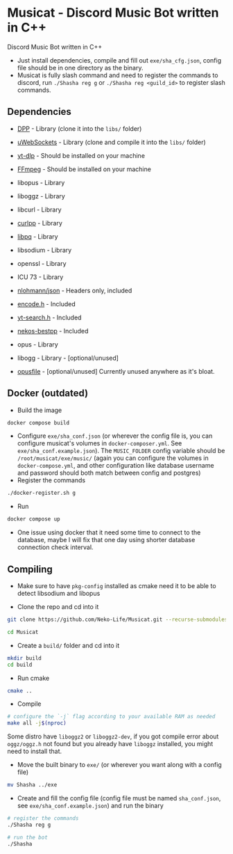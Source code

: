 # Musicat - Discord Music Bot written in C++

Discord Music Bot written in C++

- Just install dependencies, compile and fill out `exe/sha_cfg.json`, config file should be in one directory as the binary.
- Musicat is fully slash command and need to register the commands to discord, run `./Shasha reg g` or `./Shasha reg <guild_id>` to register slash commands.

## Dependencies

* [DPP](https://github.com/brainboxdotcc/DPP) - Library (clone it into the `libs/` folder)
* [uWebSockets](https://github.com/uNetworking/uWebSockets) - Library (clone and compile it into the `libs/` folder)
* [yt-dlp](https://github.com/yt-dlp/yt-dlp) - Should be installed on your machine
* [FFmpeg](https://github.com/FFmpeg/FFmpeg) - Should be installed on your machine
* libopus - Library
* liboggz - Library
* libcurl - Library
* [curlpp](https://github.com/jpbarrette/curlpp) - Library
* [libpq](https://github.com/postgres/postgres/tree/master/src/interfaces/libpq) - Library
* libsodium - Library
* openssl - Library
* ICU 73 - Library
* [nlohmann/json](https://github.com/nlohmann/json/tree/develop/single_include/nlohmann) - Headers only, included
* [encode.h](https://gist.github.com/arthurafarias/56fec2cd49a32f374c02d1df2b6c350f) - Included
* [yt-search.h](https://github.com/Neko-Life/yt-search.h) - Included
* [nekos-bestpp](https://github.com/Neko-Life/nekos-bestpp) - Included
* opus - Library

* libogg - Library - [optional/unused]
* [opusfile](https://github.com/xiph/opusfile) - [optional/unused] Currently unused anywhere as it's bloat.

## Docker (outdated)

* Build the image
```sh
docker compose build
```
* Configure `exe/sha_conf.json` (or wherever the config file is, you can configure musicat's volumes in `docker-composer.yml`. See `exe/sha_conf.example.json`).
  The `MUSIC_FOLDER` config variable should be `/root/musicat/exe/music/` (again you can configure the volumes in `docker-compose.yml`,
  and other configuration like database username and password should both match between config and postgres)
* Register the commands
```sh
./docker-register.sh g
```
* Run
```sh
docker compose up
```
* One issue using docker that it need some time to connect to the database, maybe I will fix that one day using shorter database connection check interval.

## Compiling

* Make sure to have `pkg-config` installed as cmake need it to be able to detect libsodium and libopus

* Clone the repo and cd into it

```sh
git clone https://github.com/Neko-Life/Musicat.git --recurse-submodules

cd Musicat
```

* Create a `build/` folder and cd into it

```sh
mkdir build
cd build
```

* Run cmake

```sh
cmake ..
```

* Compile

```sh
# configure the `-j` flag according to your available RAM as needed
make all -j$(nproc)
```

Some distro have `liboggz2` or `liboggz2-dev`, if you got compile error about
`oggz/oggz.h` not found but you already have `liboggz` installed,
you might need to install that.

* Move the built binary to `exe/` (or wherever you want along with a config file)

```sh
mv Shasha ../exe
```

* Create and fill the config file (config file must be named `sha_conf.json`, see `exe/sha_conf.example.json`) and run the binary

```sh
# register the commands
./Shasha reg g

# run the bot
./Shasha
```
